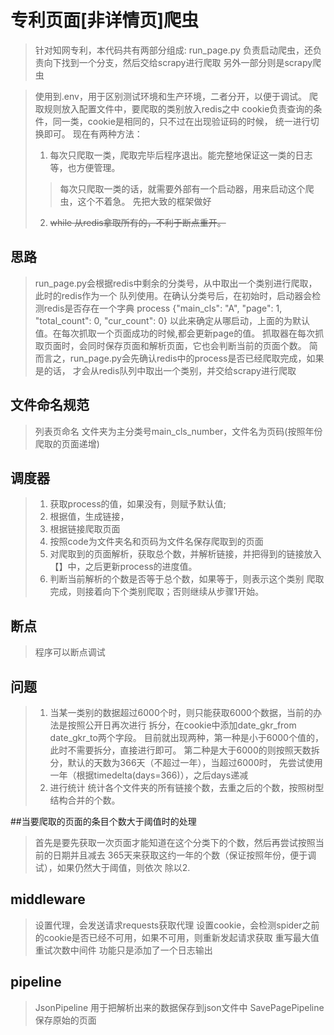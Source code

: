 # 专利页面[非详情页]爬虫
>针对知网专利，本代码共有两部分组成:
>run_page.py 负责启动爬虫，还负责向下找到一个分支，然后交给scrapy进行爬取
>另外一部分则是scrapy爬虫

>使用到.env，用于区别测试环境和生产环境，二者分开，以便于调试。
>爬取规则放入配置文件中，要爬取的类别放入redis之中
>cookie负责查询的条件，同一类，cookie是相同的，只不过在出现验证码的时候，
>统一进行切换即可。
>现在有两种方法：
>1. 每次只爬取一类，爬取完毕后程序退出。能完整地保证这一类的日志等，也方便管理。
>>每次只爬取一类的话，就需要外部有一个启动器，用来启动这个爬虫，这个不着急。
>先把大致的框架做好
>2. ~~while 从redis拿取所有的，不利于断点重开。~~

## 思路
>run_page.py会根据redis中剩余的分类号，从中取出一个类别进行爬取，此时的redis作为一个
>队列使用。在确认分类号后，在初始时，启动器会检测redis是否存在一个字典
>process {"main_cls": "A", "page": 1, "total_count": 0, "cur_count": 0}
>以此来确定从哪启动，上面的为默认值。在每次抓取一个页面成功的时候,都会更新page的值。
>抓取器在每次抓取页面时，会同时保存页面和解析页面，它也会判断当前的页面个数。
>简而言之，run_page.py会先确认redis中的process是否已经爬取完成，如果是的话，
>才会从redis队列中取出一个类别，并交给scrapy进行爬取
## 文件命名规范
>列表页命名 文件夹为主分类号main_cls_number，文件名为页码(按照年份爬取的页面递增)
## 调度器
>1. 获取process的值，如果没有，则赋予默认值;
>2. 根据值，生成链接，
>3. 根据链接爬取页面
>4. 按照code为文件夹名和页码为文件名保存爬取到的页面
>5. 对爬取到的页面解析，获取总个数，并解析链接，并把得到的链接放入【】中，之后更新process的进度值。
>6. 判断当前解析的个数是否等于总个数，如果等于，则表示这个类别
>爬取完成，则接着向下个类别爬取；否则继续从步骤1开始。

## 断点
>程序可以断点调试
## 问题
> 1. 当某一类别的数据超过6000个时，则只能获取6000个数据，当前的办法是按照公开日再次进行
>拆分，在cookie中添加date_gkr_from date_gkr_to两个字段。
>目前就出现两种，第一种是小于6000个值的，此时不需要拆分，直接进行即可。
>第二种是大于6000的则按照天数拆分，默认的天数为366天（不超过一年），当超过6000时，
>先尝试使用一年（根据timedelta(days=366)），之后days递减
> 2. 进行统计 统计各个文件夹的所有链接个数，去重之后的个数，按照树型结构合并的个数。

##当要爬取的页面的条目个数大于阈值时的处理
> 首先是要先获取一次页面才能知道在这个分类下的个数，然后再尝试按照当前的日期并且减去
>365天来获取这约一年的个数（保证按照年份，便于调试），如果仍然大于阈值，则依次
>除以2.

## middleware
> 设置代理，会发送请求requests获取代理
> 设置cookie，会检测spider之前的cookie是否已经不可用，如果不可用，则重新发起请求获取
> 重写最大值重试次数中间件 功能只是添加了一个日志输出
## pipeline
> JsonPipeline 用于把解析出来的数据保存到json文件中
> SavePagePipeline 保存原始的页面
